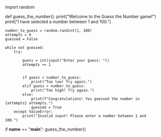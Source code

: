 import random

def guess_the_number():
    print("Welcome to the Guess the Number game!")
    print("I have selected a number between 1 and 100.")
    
    number_to_guess = random.randint(1, 100)
    attempts = 0
    guessed = False
    
    while not guessed:
        try:
            
            guess = int(input("Enter your guess: "))
            attempts += 1
            
            
            if guess < number_to_guess:
                print("Too low! Try again.")
            elif guess > number_to_guess:
                print("Too high! Try again.")
            else:
                print(f"Congratulations! You guessed the number in {attempts} attempts.")
                guessed = True
        except ValueError:
            print("Invalid input! Please enter a number between 1 and 100.")


if __name__ == "__main__":
    guess_the_number()

